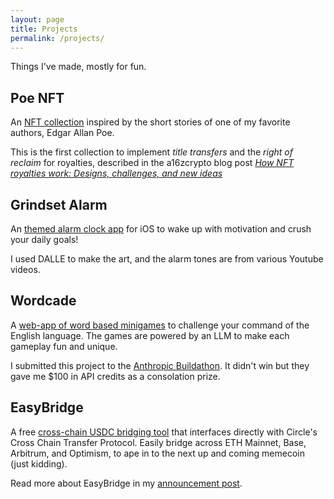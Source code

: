 ```yaml
---
layout: page
title: Projects
permalink: /projects/
---
```


Things I've made, mostly for fun.

## Poe NFT
An [NFT collection](https://nft-title-exchange.vercel.app/) inspired by the short stories of one of my favorite authors, Edgar Allan Poe.

This is the first collection to implement _title transfers_ and the _right of reclaim_ for royalties, described in the a16zcrypto blog post _[How NFT royalties work: Designs, challenges, and new ideas](https://a16zcrypto.com/posts/article/how-nft-royalties-work/)_

## Grindset Alarm
An [themed alarm clock app](https://apps.apple.com/us/app/grindset-alarm/id6503418886) for iOS to wake up with motivation and crush your daily goals! 

I used DALLE to make the art, and the alarm tones are from various Youtube videos.

## Wordcade
A [web-app of word based minigames](https://wordcade.vercel.app/) to challenge your command of the English language. The games are powered by an LLM to make each gameplay fun and unique.

I submitted this project to the [Anthropic Buildathon](https://x.com/alexalbert__/status/1806040271672766756). It didn't win but they gave me $100 in API credits as a consolation prize.

## EasyBridge
A free [cross-chain USDC bridging tool](https://www.easybridge.io/) that interfaces directly with Circle's Cross Chain Transfer Protocol. Easily bridge across ETH Mainnet, Base, Arbitrum, and Optimism, to ape in to
the next up and coming memecoin (just kidding).

Read more about EasyBridge in my [announcement post](https://daltyboy11.github.io/easybridge/).